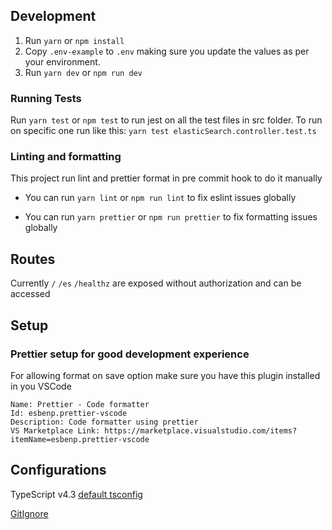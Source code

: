 ## Development

1. Run `yarn` or `npm install`
2. Copy `.env-example` to `.env` making sure you update the values as per your environment.
3. Run `yarn dev` or `npm run dev`

### Running Tests

Run `yarn test` or `npm test` to run jest on all the test files in src folder.
To run on specific one run like this:
`yarn test elasticSearch.controller.test.ts`

### Linting and formatting

This project run lint and prettier format in pre commit hook to do it manually

-   You can run `yarn lint` or `npm run lint` to fix eslint issues globally

-   You can run `yarn prettier` or `npm run prettier` to fix formatting issues globally

## Routes

Currently `/` `/es` `/healthz` are exposed without authorization and can be accessed

## Setup

### Prettier setup for good development experience

For allowing format on save option make sure you have this plugin installed in you VSCode

```
Name: Prettier - Code formatter
Id: esbenp.prettier-vscode
Description: Code formatter using prettier
VS Marketplace Link: https://marketplace.visualstudio.com/items?itemName=esbenp.prettier-vscode
```

## Configurations

TypeScript v4.3 [default tsconfig](https://github.com/microsoft/TypeScript-Node-Starter/blob/master/tsconfig.json)

[GitIgnore](https://github.com/github/gitignore/blob/master/Node.gitignore)
